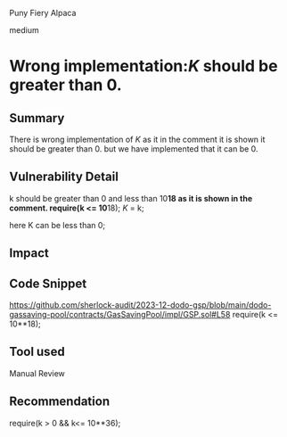 Puny Fiery Alpaca

medium

# Wrong implementation:_K_ should be greater than 0.

## Summary
There is wrong implementation of _K_ as it in the comment it is shown it should be greater than 0. but we have implemented that it can be 0.

## Vulnerability Detail
k should be greater than 0 and less than 10**18 as it is shown in the comment.
require(k <= 10**18);
        _K_ = k;

here K can be less than 0;
		
## Impact

## Code Snippet
https://github.com/sherlock-audit/2023-12-dodo-gsp/blob/main/dodo-gassaving-pool/contracts/GasSavingPool/impl/GSP.sol#L58
 require(k <= 10**18);

## Tool used

Manual Review

## Recommendation
require(k > 0 && k<= 10**36);